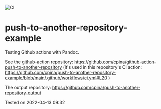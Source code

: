 ![CI](https://github.com/cpina/pandoc-test/workflows/CI/badge.svg)

# push-to-another-repository-example
Testing Github actions with Pandoc.

See the github-action repository: https://github.com/cpina/github-action-push-to-another-repository (it's used in this repository's CI action: https://github.com/cpina/push-to-another-repository-example/blob/main/.github/workflows/ci.yml#L20 )

The output repository: https://github.com/cpina/push-to-another-repository-output

Tested on 2022-04-13 09:32
